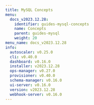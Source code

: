 ```yaml
---
title: MySQL Concepts
menu:
  docs_v2023.12.28:
    identifier: guides-mysql-concepts
    name: Concepts
    parent: guides-mysql
    weight: 20
menu_name: docs_v2023.12.28
info:
  autoscaler: v0.25.0
  cli: v0.40.0
  dashboard: v0.16.0
  installer: v2023.12.28
  ops-manager: v0.27.0
  provisioner: v0.40.0
  schema-manager: v0.16.0
  ui-server: v0.16.0
  version: v2023.12.28
  webhook-server: v0.16.0
---
```



